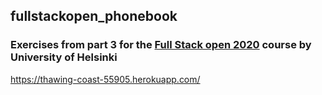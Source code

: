 ## fullstackopen_phonebook
### Exercises from part 3 for the [Full Stack open 2020](https://fullstackopen.com/en) course by University of Helsinki
https://thawing-coast-55905.herokuapp.com/
